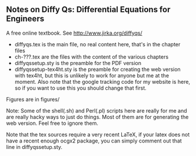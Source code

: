 Notes on Diffy Qs: Differential Equations for Engineers
-------------------------------------------------------

A free online textbook.  See http://www.jirka.org/diffyqs/

* diffyqs.tex is the main file, no real content here, that's in the chapter files
* ch-???.tex are the files with the content of the various chapters
* diffyqssetup.sty is the preamble for the PDF version
* diffyqssetup-tex4ht.sty is the preamble for creating the web version with tex4ht, but this is unlikely to work for anyone but me at the moment.  Also note that the google tracking code for my website is here, so if you want to use this you should change that first.

Figures are in figures/

Note: Some of the shell(.sh) and Perl(.pl) scripts here are really for me
and are really hacky ways to just do things.  Most of them are for generating the
web version.  Feel free to ignore them.

Note that the tex sources require a very recent LaTeX, if your latex does not
have a recent enough ocgx2 package, you can simply comment out that line in
diffyqssetup.sty.
